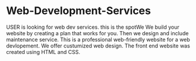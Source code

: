 # Web-Development-Services
USER is looking for web dev services. this is the spotWe
We build your website by creating a plan that works for you. Then we design and include maintenance service.
This is a professional web-friendly  website for a web devlopement.  We offer custumized web design. The front end website was created using HTML and CSS.
